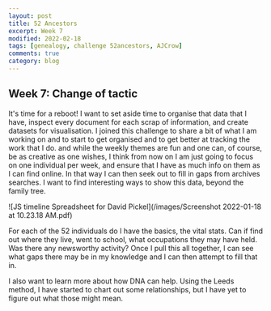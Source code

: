 ```yaml
---
layout: post
title: 52 Ancestors
excerpt: Week 7
modified: 2022-02-18
tags: [genealogy, challenge 52ancestors, AJCrow]
comments: true
category: blog
---
```


## Week 7: Change of tactic

It's time for a reboot! I want to set aside time to organise that data that I have, inspect every document for each scrap of information, and create datasets for visualisation. I joined this challenge to share a bit of what I am working on and to start to get organised and to get better at tracking the work that I do. and while the weekly themes are fun and one can, of course, be as creative as one wishes, I think from now on I am just going to focus on one individual per week, and ensure that I have as much info on them as I can find online. In that way I can then seek out to fill in gaps from archives searches.
I want to find interesting ways to show this data, beyond the family tree.

![JS timeline Spreadsheet for David Pickel](/images/Screenshot 2022-01-18 at 10.23.18 AM.pdf)

For each of the 52 individuals do I have the basics, the vital stats. Can if find out where they live, went to school, what occupations they may have held. Was there any newsworthy activity? Once I pull this all together, I can see what gaps there may be in my knowledge  and I can then attempt to fill that in.

I also want to learn more about how DNA can help. Using the Leeds method, I have started to chart out some relationships, but I have yet to figure out what those might mean.
